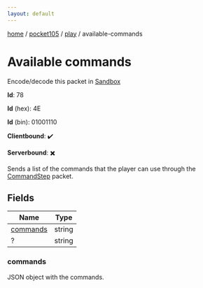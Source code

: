 ```yaml
---
layout: default
---
```


[home](/)  /  [pocket105](/protocol/pocket105)  /  [play](/protocol/pocket105/play)  /  available-commands

# Available commands

Encode/decode this packet in [Sandbox](../../../sandbox/pocket105#play.available_commands)

**Id**: 78

**Id** (hex): 4E

**Id** (bin): 01001110

**Clientbound**: ✔️

**Serverbound**: ✖️

Sends a list of the commands that the player can use through the [CommandStep](#play_command-step) packet.

## Fields

Name | Type
---|---
[commands](#commands) | string
? | string

### commands

JSON object with the commands.
